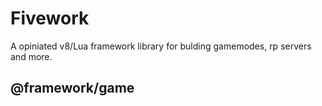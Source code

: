 # Fivework 
A opiniated v8/Lua framework library for bulding gamemodes, rp servers and more.

## @framework/game

